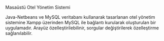 Masaüstü Otel Yönetim Sistemi

Java-Netbeans ve MySQL veritabanı kullanarak tasarlanan otel yönetim sistemine Xampp üzerinden MySQL ile bağlantı kurularak oluşturulan bir uygulamadır.
Arayüz özelleştirilebilinir, sorgular değiştirilerek özelleştirme sağlanılabilir. 
